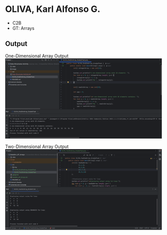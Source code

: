 # OLIVA, Karl Alfonso G.
- C2B
- GT: Arrays
## Output
One-Dimensional Array Output
![FirstOutput](src/img/firstOutput.png)

Two-Dimensional Array Output
![SecondOutput](src/img/secondOutput.png)
